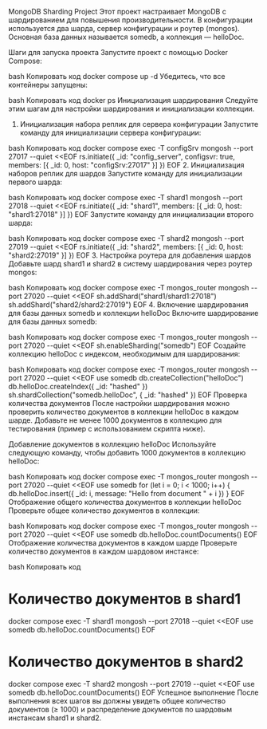 MongoDB Sharding Project
Этот проект настраивает MongoDB с шардированием для повышения производительности. В конфигурации используется два шарда, сервер конфигурации и роутер (mongos). Основная база данных называется somedb, а коллекция — helloDoc.

Шаги для запуска проекта
Запустите проект с помощью Docker Compose:

bash
Копировать код
docker compose up -d
Убедитесь, что все контейнеры запущены:

bash
Копировать код
docker ps
Инициализация шардирования
Следуйте этим шагам для настройки шардирования и инициализации коллекции.

1. Инициализация набора реплик для сервера конфигурации
Запустите команду для инициализации сервера конфигурации:

bash
Копировать код
docker compose exec -T configSrv mongosh --port 27017 --quiet <<EOF
rs.initiate({
  _id: "config_server",
  configsvr: true,
  members: [{ _id: 0, host: "configSrv:27017" }]
})
EOF
2. Инициализация наборов реплик для шардов
Запустите команду для инициализации первого шарда:

bash
Копировать код
docker compose exec -T shard1 mongosh --port 27018 --quiet <<EOF
rs.initiate({
  _id: "shard1",
  members: [{ _id: 0, host: "shard1:27018" }]
})
EOF
Запустите команду для инициализации второго шарда:

bash
Копировать код
docker compose exec -T shard2 mongosh --port 27019 --quiet <<EOF
rs.initiate({
  _id: "shard2",
  members: [{ _id: 0, host: "shard2:27019" }]
})
EOF
3. Настройка роутера для добавления шардов
Добавьте шард shard1 и shard2 в систему шардирования через роутер mongos:

bash
Копировать код
docker compose exec -T mongos_router mongosh --port 27020 --quiet <<EOF
sh.addShard("shard1/shard1:27018")
sh.addShard("shard2/shard2:27019")
EOF
4. Включение шардирования для базы данных somedb и коллекции helloDoc
Включите шардирование для базы данных somedb:

bash
Копировать код
docker compose exec -T mongos_router mongosh --port 27020 --quiet <<EOF
sh.enableSharding("somedb")
EOF
Создайте коллекцию helloDoc с индексом, необходимым для шардирования:

bash
Копировать код
docker compose exec -T mongos_router mongosh --port 27020 --quiet <<EOF
use somedb
db.createCollection("helloDoc")
db.helloDoc.createIndex({ _id: "hashed" })
sh.shardCollection("somedb.helloDoc", { _id: "hashed" })
EOF
Проверка количества документов
После настройки шардирования можно проверить количество документов в коллекции helloDoc в каждом шарде. Добавьте не менее 1000 документов в коллекцию для тестирования (пример с использованием скрипта ниже).

Добавление документов в коллекцию helloDoc
Используйте следующую команду, чтобы добавить 1000 документов в коллекцию helloDoc:

bash
Копировать код
docker compose exec -T mongos_router mongosh --port 27020 --quiet <<EOF
use somedb
for (let i = 0; i < 1000; i++) {
  db.helloDoc.insert({ _id: i, message: "Hello from document " + i })
}
EOF
Отображение общего количества документов в коллекции helloDoc
Проверьте общее количество документов в коллекции:

bash
Копировать код
docker compose exec -T mongos_router mongosh --port 27020 --quiet <<EOF
use somedb
db.helloDoc.countDocuments()
EOF
Отображение количества документов в каждом шарде
Проверьте количество документов в каждом шардовом инстансе:

bash
Копировать код
# Количество документов в shard1
docker compose exec -T shard1 mongosh --port 27018 --quiet <<EOF
use somedb
db.helloDoc.countDocuments()
EOF

# Количество документов в shard2
docker compose exec -T shard2 mongosh --port 27019 --quiet <<EOF
use somedb
db.helloDoc.countDocuments()
EOF
Успешное выполнение
После выполнения всех шагов вы должны увидеть общее количество документов (≥ 1000) и распределение документов по шардовым инстансам shard1 и shard2.